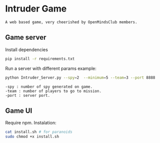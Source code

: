 # Intruder Game

    A web based game, very cheerished by OpenMindsClub members.


## Game server
Install dependencies
``` bash
pip install -r requirements.txt
```
Run a server with different params example:
``` bash
python Intruder_Server.py --spy=2  --minimum=5 --team=3 --port 8888
```
    -spy : number of spy generated on game.
    -team : number of players to go to mission.
    -port : server port.

## Game UI

Require npm.
Instalation:
``` bash
cat install.sh # for paranoids
sudo chmod +x install.sh 
```
